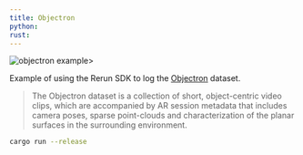 ```yaml
---
title: Objectron
python:
rust:
---
```


![objectron example>](https://static.rerun.io/110824b31a3fe4e23b481d5fe3ed9fef2306027e_objectron1.png)

Example of using the Rerun SDK to log the [Objectron](https://github.com/google-research-datasets/Objectron) dataset.

> The Objectron dataset is a collection of short, object-centric video clips, which are accompanied by AR session metadata that includes camera poses, sparse point-clouds and characterization of the planar surfaces in the surrounding environment.

```bash
cargo run --release
```
